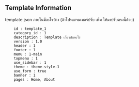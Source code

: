 
## Template Information

template.json ภายในมีอะไรบ้าง (ถ้าโปรแกรมเมอร์ปรับ เพิ่ม ให้มาปรับตรงนี้ด้วย)

```text
    id : template_1
    category_id : 1
    description : Template เกี่ยวกับอะไร
    version : 1.0
    header : 1
    footer : 1
    menu : 1-main
    topmenu : 1
    use_sidebar : 1
    theme : theme-style-1
    use_form : true
    banner : 1
    pages : Home, About

 ```